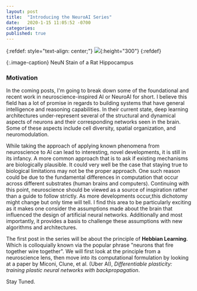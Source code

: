 ```yaml
---
layout: post
title:  "Introducing the NeuroAI Series"
date:   2020-1-15 11:05:52 -0700
categories: 
published: true
---
```

{:refdef: style="text-align: center;"}
![](https://upload.wikimedia.org/wikipedia/commons/2/20/Rat_hippocampus_stained_with_antibody_to_NeuN_%28green%29%2C_myelin_basic_protein_%28red%29_and_DNA_%28blue%29.jpg){:height="300"}
{:refdef}

{:.image-caption}
NeuN Stain of a Rat Hippocampus
### Motivation
In the coming posts, I'm going to break down some
of the foundational and recent work in neuroscience-inspired
AI or NeuroAI for short. I believe this field has a lot of 
promise in regards to building systems that have general 
intelligence and reasoning capabilities. In their current state, deep learning architectures under-represent
several of the structural and dynamical aspects of neurons and their corresponding networks seen in the brain. Some 
of these aspects include cell diversity, spatial organization, and neuromodulation. 

While taking the approach of applying known phenomena from neuroscience to AI can lead to interesting, novel developments, it
is still in its infancy. A more common approach that is to ask if existing mechanisms are biologically plausible. It could very well be the case that staying true to biological limitations may not be the proper approach. One such reason could be due to the fundamental differences in computation that occur across different substrates (human brains and computers). Continuing with this point, neuroscience should be viewed as a source of inspiration rather than a guide to follow strictly. As more developments occur,this dichotomy might change but only time will tell. I find this area to be particularly exciting as it makes one consider the assumptions made about the brain that influenced the design of artificial neural networks. Additionally and most importantly, it provides a basis to challenge these assumptions with new algorithms and architectures. 

The first post in the series will be about the principle of **Hebbian Learning**. Which is colloquially known via the popular phrase
"neurons that fire together wire together". We will first look at the principle from a neuroscience lens, then move into its
computational formulation by looking at a paper by Miconi, Clune, et al. (Uber AI), *Differentiable plasticity: training plastic neural networks with backpropagation*.

Stay Tuned.


